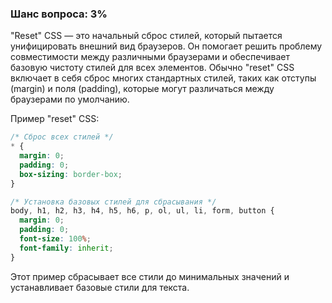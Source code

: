### Шанс вопроса: 3%

"Reset" CSS — это начальный сброс стилей, который пытается унифицировать внешний вид браузеров. Он помогает решить проблему совместимости между различными браузерами и обеспечивает базовую чистоту стилей для всех элементов. Обычно "reset" CSS включает в себя сброс многих стандартных стилей, таких как отступы (margin) и поля (padding), которые могут различаться между браузерами по умолчанию.

Пример "reset" CSS:
```css
/* Сброс всех стилей */
* {
  margin: 0;
  padding: 0;
  box-sizing: border-box;
}

/* Установка базовых стилей для сбрасывания */
body, h1, h2, h3, h4, h5, h6, p, ol, ul, li, form, button {
  margin: 0;
  padding: 0;
  font-size: 100%;
  font-family: inherit;
}
```
Этот пример сбрасывает все стили до минимальных значений и устанавливает базовые стили для текста.